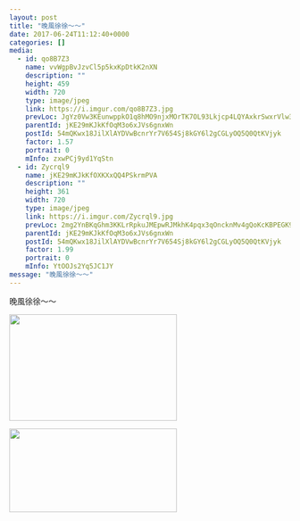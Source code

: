 ```yaml
---
layout: post
title: "晚風徐徐～～" 
date: 2017-06-24T11:12:40+0000 
categories: [] 
media:
  - id: qo8B7Z3
    name: vvWgpBvJzvCl5p5kxKpDtkK2nXN
    description: ""   
    height: 459
    width: 720
    type: image/jpeg
    link: https://i.imgur.com/qo8B7Z3.jpg
    prevLoc: JgYz0Vw3KEunwppkO1q8hMO9njxMOrTK7OL93Lkjcp4LQYAxkrSwxrVlw3wXIwyBzK1LJQF1E9J3Nm56tvg3nXQ30qsxRkA7vQYlIrNwV10go2Uzok4668LqhLqBm9zrPPhvyjyWOyxNSY52rAkQ2KcJzY8nrY33Hp74ZpgM9yTX22104KMBsYpqQzzl0ycrVo6VDn2BIJvgKZX2lXU86J9lWmnVimKBO94rg9cYpo3YE3zvCloVOOjMo8tr7MXEqRlzCkG
    parentId: jKE29mKJkKfOqM3o6xJVs6gnxWn
    postId: 54mQKwx18JilXlAYDVwBcnrYr7V654Sj8kGY6l2gCGLyOQ5Q0QtKVjyk
    factor: 1.57
    portrait: 0
    mInfo: zxwPCj9yd1YqStn
  - id: Zycrql9
    name: jKE29mKJkKfOXKXxQQ4PSkrmPVA
    description: ""   
    height: 361
    width: 720
    type: image/jpeg
    link: https://i.imgur.com/Zycrql9.jpg
    prevLoc: 2mg2YnBKqGhm3KKLrRpkuJMEpwRJMkhK4pqx3qOncknMv4gQoKcKBPEGK9KQcpnJjZ8W6XhvM1NWnBP9FkKV1xoWXYIZVGr26oRGc254q130KLCjPLp8gM5ghp2Z9rBPMmU5VX9pJ7znfw1Zyj268Wt7vLwNQOyjh5OMjyDDnWhK80gMBXXzF36LB73LLluWKDO2KL1kIPL7nXVOYwfJjOEERXmQTJ8ERAN4y6ujxZDRk5JlT93ARvVAlLHzY72MrNyB
    parentId: jKE29mKJkKfOqM3o6xJVs6gnxWn
    postId: 54mQKwx18JilXlAYDVwBcnrYr7V654Sj8kGY6l2gCGLyOQ5Q0QtKVjyk
    factor: 1.99
    portrait: 0
    mInfo: YtOOJs2Yq5JC1JY
message: "晚風徐徐～～"
---
```


晚風徐徐～～


[//]: #media:  
<a href="https://i.imgur.com/qo8B7Z3.jpg"><img src="https://i.imgur.com/qo8B7Z3.jpg" height="191" width="300" /></a> 
  

<a href="https://i.imgur.com/Zycrql9.jpg"><img src="https://i.imgur.com/Zycrql9.jpg" height="150" width="300" /></a> 
 
